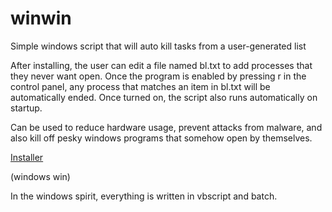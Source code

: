 # winwin
Simple windows script that will auto kill tasks from a user-generated list

After installing, the user can edit a file named bl.txt to add processes that they never want open.
Once the program is enabled by pressing r in the control panel, any process that matches an item in bl.txt
will be automatically ended. Once turned on, the script also runs automatically on startup.

Can be used to reduce hardware usage, prevent attacks from malware, and also kill off pesky windows programs
that somehow open by themselves.

[Installer](https://drive.google.com/uc?id=1zw6yvD5piU2dHmGY7SQV0qGsaYEAKj-9&export=download)

(windows win)

In the windows spirit, everything is written in vbscript and batch.

